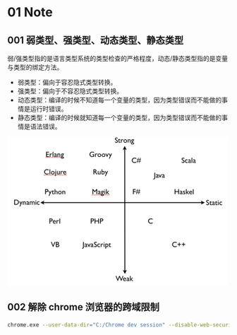 # 01 Note

## 001 弱类型、强类型、动态类型、静态类型

弱/强类型指的是语言类型系统的类型检查的严格程度，动态/静态类型指的是变量与类型的绑定方法。

* 弱类型：偏向于容忍隐式类型转换。
* 强类型：偏向于不容忍隐式类型转换。
* 动态类型：编译的时候不知道每一个变量的类型，因为类型错误而不能做的事情是运行时错误。
* 静态类型：编译的时候就知道每一个变量的类型，因为类型错误而不能做的事情是语法错误。

![&#x5F31;&#x7C7B;&#x578B;&#x3001;&#x5F3A;&#x7C7B;&#x578B;&#x3001;&#x52A8;&#x6001;&#x7C7B;&#x578B;&#x3001;&#x9759;&#x6001;&#x7C7B;&#x578B;](https://raw.githubusercontent.com/chanshiyucx/yoi/master/2019/note/语言类型.jpg)

## 002 解除 chrome 浏览器的跨域限制

```bash
chrome.exe --user-data-dir="C:/Chrome dev session" --disable-web-security
```


